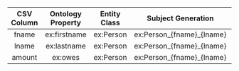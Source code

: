 |CSV Column|Ontology Property|Entity Class|Subject Generation|Datatype|
|:--------:|:---------------:|:----------:|:----------------:|:------:|
|fname|ex:firstname|ex:Person|ex:Person_{fname}_{lname}|xsd:string|
|lname|ex:lastname|ex:Person|ex:Person_{fname}_{lname}|xsd:string|
|amount|ex:owes|ex:Person|ex:Person_{fname}_{lname}|xsd:double|
